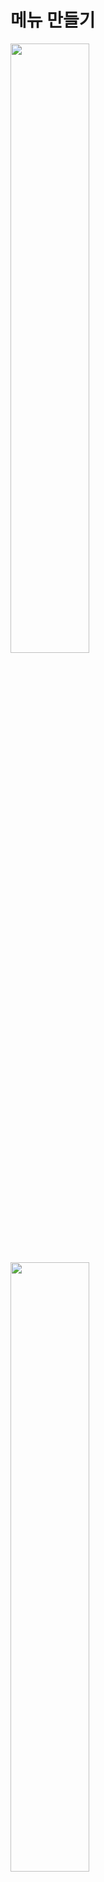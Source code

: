 메뉴 만들기
=======================
<img src="https://github.com/isp829/3dunitymulty/blob/master/images/lecture3/lecture3-4/3-4-1.PNG" width="50%">  
<img src="https://github.com/isp829/3dunitymulty/blob/master/images/lecture3/lecture3-4/3-4-2.PNG" width="50%">  

* 방에 들어갔을때 방이름이 뜨도록 코드를 만들어준다. 

-------------------------------------------------------------   
<img src="https://github.com/isp829/3dunitymulty/blob/master/images/lecture3/lecture3-4/3-4-3.png" width="50%">  

* canvas에서 바뀌 코드요소들을 추가해준다. 

-------------------------------------------------------------   
<img src="https://github.com/isp829/3dunitymulty/blob/master/images/lecture3/lecture3-4/3-4-4.PNG" width="50%">  
<img src="https://github.com/isp829/3dunitymulty/blob/master/images/lecture3/lecture3-4/3-4-5.PNG" width="50%">  

* 실행해보면 이제 내가 지정한 방 이름이 위에 뜬다.  

-------------------------------------------------------------   
<img src="https://github.com/isp829/3dunitymulty/blob/master/images/lecture3/lecture3-4/3-4-6.PNG" width="50%">  
<img src="https://github.com/isp829/3dunitymulty/blob/master/images/lecture3/lecture3-4/3-4-7.PNG" width="50%">  

* 방을 떠났을때 어떻게 작동해야 할지 코드로 짜준다.  
* leave room버튼을 눌렀을때 어떤행동을 해야할지 할당해준다. 
* 실행해보면 방 만들고 방 나가기 까지는 작동하는걸 볼 수 있다. 

-------------------------------------------------------------   
```
using System.Collections;
using System.Collections.Generic;
using UnityEngine;
using Photon.Pun;//포톤 기능 사용
using TMPro;//텍스트 메쉬 프로 기능 사용

public class Launcher : MonoBehaviourPunCallbacks//다른 포톤 반응 받아들이기
{
    [SerializeField] TMP_InputField roomNameInputField;
    [SerializeField] TMP_Text errorText;
    [SerializeField] TMP_Text roomNameText;
    void Start()
    {
        Debug.Log("Connecting to Master");
        PhotonNetwork.ConnectUsingSettings();//설정한 포톤 서버에 때라 마스터 서버에 연결
    }

    public override void OnConnectedToMaster()//마스터서버에 연결시 작동됨
    {
        Debug.Log("Connected to Master");
        PhotonNetwork.JoinLobby();//마스터 서버 연결시 로비로 연결
    }

    public override void OnJoinedLobby()//로비에 연결시 작동
    {
        MenuManager.Instance.OpenMenu("title");//로비에 들어오면 타이틀 메뉴 키기
        Debug.Log("Joined Lobby");
    }
    public void CreateRoom()//방만들기
    {
        if (string.IsNullOrEmpty(roomNameInputField.text))
        {
            return;//방 이름이 빈값이면 방 안만들어짐
        }
        PhotonNetwork.CreateRoom(roomNameInputField.text);//포톤 네트워크기능으로 roomNameInputField.text의 이름으로 방을 만든다.
        MenuManager.Instance.OpenMenu("loading");//로딩창 열기
    }

    public override void OnJoinedRoom()//방에 들어갔을때 작동
    {
        MenuManager.Instance.OpenMenu("room");//룸 메뉴 열기
        roomNameText.text = PhotonNetwork.CurrentRoom.Name;//들어간 방 이름표시
    }

    public override void OnCreateRoomFailed(short returnCode, string message)//방 만들기 실패시 작동
    {
        errorText.text = "Room Creation Failed: " + message;
        MenuManager.Instance.OpenMenu("error");//에러 메뉴 열기
    }

    public void LeaveRoom()
    {
        PhotonNetwork.LeaveRoom();//방떠나기 포톤 네트워크 기능
        MenuManager.Instance.OpenMenu("loading");//로딩창 열기
    }

    public override void OnLeftRoom()//방을 떠나면 호출
    {
        MenuManager.Instance.OpenMenu("title");//방떠나기 성공시 타이틀 메뉴 호출
    }
}

```

* 추가한 launcher스크립트의 전문이다. 

----------------------------------------------------    
<img src="https://github.com/isp829/3dunitymulty/blob/master/images/lecture3/lecture3-4/3-4-8.PNG" width="50%">  
<img src="https://github.com/isp829/3dunitymulty/blob/master/images/lecture3/lecture3-4/3-4-9.PNG" width="50%">  

* 새로운 메뉴를 만들어주자.  
* Find Room Menu를 만들어주고 텍스트 메쉬 프로를 화면과 같이 넣어주자. 

-------------------------------------------------------------   
<img src="https://github.com/isp829/3dunitymulty/blob/master/images/lecture3/lecture3-4/3-4-10.PNG" width="50%">  
<img src="https://github.com/isp829/3dunitymulty/blob/master/images/lecture3/lecture3-4/3-4-11.PNG" width="50%">  
<img src="https://github.com/isp829/3dunitymulty/blob/master/images/lecture3/lecture3-4/3-4-12.PNG" width="50%">  

* UI에서 image를 추가해주자.  
* 크기와 위치와 색깔을 정해주면 화면과 같이 된다. 

-------------------------------------------------------------   
<img src="https://github.com/isp829/3dunitymulty/blob/master/images/lecture3/lecture3-4/3-4-13.PNG" width="50%">  
<img src="https://github.com/isp829/3dunitymulty/blob/master/images/lecture3/lecture3-4/3-4-14.PNG" width="50%">  
<img src="https://github.com/isp829/3dunitymulty/blob/master/images/lecture3/lecture3-4/3-4-15.PNG" width="50%">  

* 버튼을 추가해주고 버튼을 누르면 title 메뉴로 돌아가게끔 설정을 해주자.  

-------------------------------------------------------------   
<img src="https://github.com/isp829/3dunitymulty/blob/master/images/lecture3/lecture3-4/3-4-16.PNG" width="50%">  

* 아까 추가한 이미지에 vertical layout group을 추가해주고 설정을 해주자. 

-------------------------------------------------------------   
<img src="https://github.com/isp829/3dunitymulty/blob/master/images/lecture3/lecture3-4/3-4-17.PNG" width="50%">  
<img src="https://github.com/isp829/3dunitymulty/blob/master/images/lecture3/lecture3-4/3-4-18.PNG" width="50%">  
<img src="https://github.com/isp829/3dunitymulty/blob/master/images/lecture3/lecture3-4/3-4-19.PNG" width="50%">  
<img src="https://github.com/isp829/3dunitymulty/blob/master/images/lecture3/lecture3-4/3-4-20.PNG" width="50%">  

* 방 이름으로 쓸 버튼을 추가해주고 크기를 조정해주고 prefab화 시켜준다. 

-------------------------------------------------------------   

[목차로](https://github.com/isp829/Unity3DMulti/blob/master/README.md)  
[다음](https://github.com/isp829/Unity3DMulti/blob/master/lecture/lecture3-5.md)  
-----------------------------
